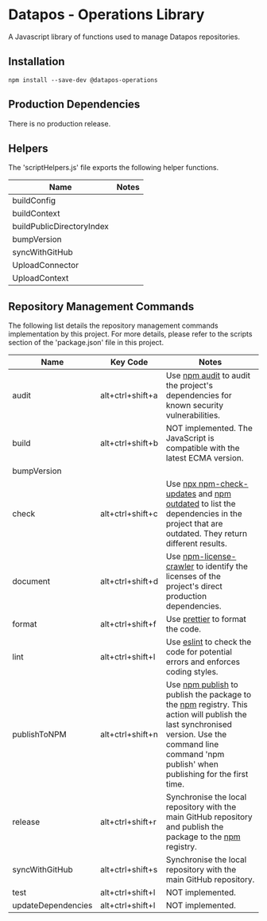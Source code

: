 # Datapos - Operations Library

A Javascript library of functions used to manage Datapos repositories.

## Installation

```
npm install --save-dev @datapos-operations
```

## Production Dependencies

There is no production release.

## Helpers

The 'scriptHelpers.js' file exports the following helper functions.

| Name                      | Notes |
| ------------------------- | ----- |
| buildConfig               |       |
| buildContext              |       |
| buildPublicDirectoryIndex |       |
| bumpVersion               |       |
| syncWithGitHub            |       |
| UploadConnector           |       |
| UploadContext             |       |

## Repository Management Commands

The following list details the repository management commands implementation by this project. For more details, please refer to the scripts section of the 'package.json' file in this project.

| Name               | Key Code         | Notes                                                                                                                                                                                                                                                                              |
| ------------------ | ---------------- | ---------------------------------------------------------------------------------------------------------------------------------------------------------------------------------------------------------------------------------------------------------------------------------- |
| audit              | alt+ctrl+shift+a | Use [npm audit](https://docs.npmjs.com/cli/v8/commands/npm-audit) to audit the project's dependencies for known security vulnerabilities.                                                                                                                                          |
| build              | alt+ctrl+shift+b | NOT implemented. The JavaScript is compatible with the latest ECMA version.                                                                                                                                                                                                        |
| bumpVersion        |                  |                                                                                                                                                                                                                                                                                    |
| check              | alt+ctrl+shift+c | Use [npx npm-check-updates](https://github.com/raineorshine/npm-check-updates) and [npm outdated](https://docs.npmjs.com/cli/v8/commands/npm-audit) to list the dependencies in the project that are outdated. They return different results.                                      |
| document           | alt+ctrl+shift+d | Use [npm-license-crawler](https://www.npmjs.com/package/npm-license-crawler) to identify the licenses of the project's direct production dependencies.                                                                                                                             |
| format             | alt+ctrl+shift+f | Use [prettier](https://prettier.io/) to format the code.                                                                                                                                                                                                                           |
| lint               | alt+ctrl+shift+l | Use [eslint](https://eslint.org/) to check the code for potential errors and enforces coding styles.                                                                                                                                                                               |
| publishToNPM       | alt+ctrl+shift+n | Use [npm publish](https://docs.npmjs.com/cli/v8/commands/npm-publish) to publish the package to the [npm](https://www.npmjs.com/) registry. This action will publish the last synchronised version. Use the command line command 'npm publish' when publishing for the first time. |
| release            | alt+ctrl+shift+r | Synchronise the local repository with the main GitHub repository and publish the package to the [npm](https://www.npmjs.com/) registry.                                                                                                                                            |
| syncWithGitHub     | alt+ctrl+shift+s | Synchronise the local repository with the main GitHub repository.                                                                                                                                                                                                                  |
| test               | alt+ctrl+shift+l | NOT implemented.                                                                                                                                                                                                                                                                   |
| updateDependencies | alt+ctrl+shift+l | NOT implemented.                                                                                                                                                                                                                                                                   |

